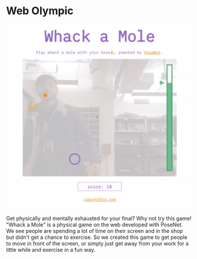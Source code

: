 # Web Olympic

<p align="center">
  <img src="./assets/demo.gif" height="500" />
</p>




Get physically and mentally exhausted for your final? Why not try this game! "Whack a Mole" is a physical game on the web developed with PoseNet. We see people are spending a lot of time on their screen and in the shop but didn't get a chance to exercise. So we created this game to get people to move in front of the screen, or simply just get away from your work for a little while and exercise in a fun way.

